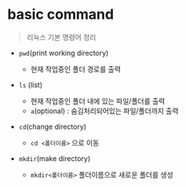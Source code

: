 # basic command
>리눅스 기본 명령어 정리

- `pwd`(print working directory)
    - 현재 작업중인 폴더 경로를 출력

- `ls` (list)
    - 현재 작업중인 폴더 내에 있는 파일/폴더를 출력
    - `a`(optional) :
    숨김처리되어있는 파일/폴더까지 출력

 - `cd`(change directory)
    - `cd <폴더이름>` 으로 이동

- `mkdir`(make directory)
    - `mkdir<폴더이름>`
    폴더이름으로 새로운 폴더를 생성